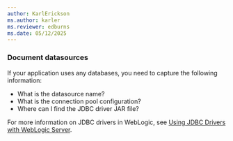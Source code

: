 ```yaml
---
author: KarlErickson
ms.author: karler
ms.reviewer: edburns
ms.date: 05/12/2025
---
```


### Document datasources

If your application uses any databases, you need to capture the following information:

* What is the datasource name?
* What is the connection pool configuration?
* Where can I find the JDBC driver JAR file?

For more information on JDBC drivers in WebLogic, see [Using JDBC Drivers with WebLogic Server](https://docs.oracle.com/en/middleware/fusion-middleware/weblogic-server/14.1.2/jdbca/third_party_drivers.html).
